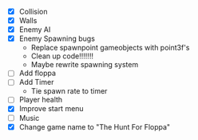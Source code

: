 - [X] Collision
- [x] Walls
- [x] Enemy AI
- [x] Enemy Spawning bugs
  - Replace spawnpoint gameobjects with point3f's
  - Clean up code!!!!!!!
  - Maybe rewrite spawning system
- [ ] Add floppa
- [ ] Add Timer
  - Tie spawn rate to timer
- [ ] Player health
- [X] Improve start menu
- [ ] Music
- [X] Change game name to "The Hunt For Floppa"